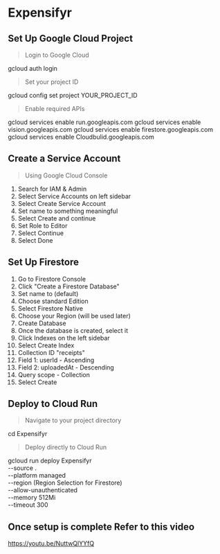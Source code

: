 # Expensifyr

## Set Up Google Cloud Project

> Login to Google Cloud

gcloud auth login

> Set your project ID

gcloud config set project YOUR_PROJECT_ID

> Enable required APIs

gcloud services enable run.googleapis.com
gcloud services enable vision.googleapis.com
gcloud services enable firestore.googleapis.com
gcloud services enable Cloudbulid.googleapis.com


## Create a Service Account

> Using Google Cloud Console
1. Search for IAM & Admin
2. Select Service Accounts on left sidebar
3. Select Create Service Account
4. Set name to something meaningful
5. Select Create and continue
6. Set Role to Editor
7. Select Continue
8. Select Done


## Set Up Firestore

1. Go to Firestore Console
2. Click "Create a Firestore Database"
3. Set name to (default)
4. Choose standard Edition
5. Select Firestore Native
6. Choose your Region (will be used later)
7. Create Database
8. Once the database is created, select it
9. Click Indexes on the left sidebar
10. Select Create Index
11. Collection ID "receipts"
12. Field 1: userId - Ascending
13. Field 2: uploadedAt - Descending
14. Query scope - Collection
15. Select Create

## Deploy to Cloud Run

> Navigate to your project directory

cd Expensifyr

> Deploy directly to Cloud Run

gcloud run deploy Expensifyr \
  --source . \
  --platform managed \
  --region (Region Selection for Firestore) \
  --allow-unauthenticated \
  --memory 512Mi \
  --timeout 300

## Once setup is complete Refer to this video
https://youtu.be/NuttwQlYYfQ
